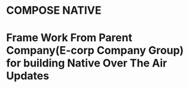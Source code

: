 # COMPOSE NATIVE
# Frame Work From Parent Company(E-corp Company Group) for building  Native Over The Air Updates
